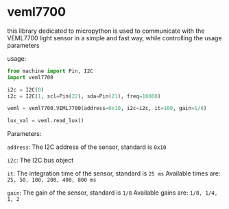 # veml7700
this library dedicated to micropython is used to communicate with  the VEML7700 light sensor
in a simple and fast way, while controlling the usage parameters

usage: 
```python
from machine import Pin, I2C
import veml7700

i2c = I2C(0)
i2c = I2C(1, scl=Pin(22), sda=Pin(21), freq=10000)

veml = veml7700.VEML7700(address=0x10, i2c=i2c, it=100, gain=1/8)

lux_val = veml.read_lux()
```

Parameters:

`address`: The I2C address of the sensor, standard is `0x10`

`i2c`: The I2C bus object

`it`: The integration time of the sensor, standard is `25 ms`
Available times are: `25, 50, 100, 200, 400, 800 ms`

`gain`: The gain of the sensor, standard is `1/8`
Available gains are: `1/8, 1/4, 1, 2`
